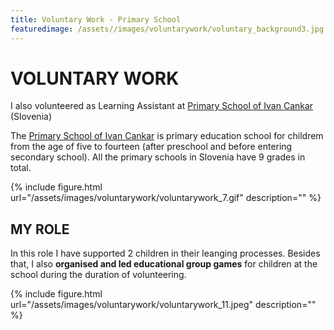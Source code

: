 ```yaml
---
title: Voluntary Work - Primary School
featuredimage: /assets//images/voluntarywork/voluntary_background3.jpg
---
```

# VOLUNTARY WORK

I also volunteered as Learning Assistant at [Primary School of Ivan Cankar](http://www.osivanacankarja.si/) (Slovenia)

The [Primary School of Ivan Cankar](http://www.osivanacankarja.si/) is primary education school for childrem from the age of five to fourteen (after preschool and before entering secondary school). All the primary schools in Slovenia have 9 grades in total. 

{% include figure.html url="/assets/images/voluntarywork/voluntarywork_7.gif" description="" %}


## MY ROLE

In this role I have supported 2 children in their leanging processes. Besides that, I also **organised and led educational group games** for children at the school during the duration of volunteering.

{% include figure.html url="/assets/images/voluntarywork/voluntarywork_11.jpeg" description="" %}
